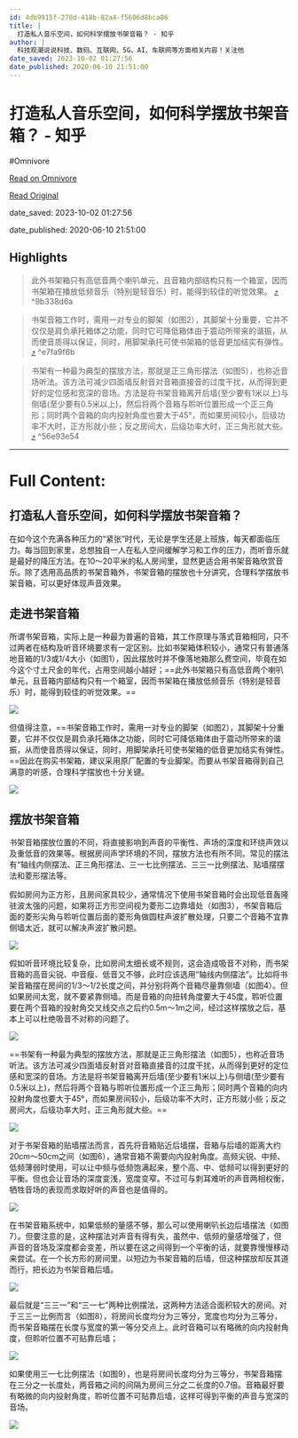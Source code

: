 ```yaml
---
id: 4db9915f-278d-418b-82a4-f5606d8bca86
title: |
  打造私人音乐空间，如何科学摆放书架音箱？ - 知乎
author: |
  科技观潮说说科技、数码、互联网、5G、AI、车联网等方面相关内容！​关注他
date_saved: 2023-10-02 01:27:56
date_published: 2020-06-10 21:51:00
---
```


# 打造私人音乐空间，如何科学摆放书架音箱？ - 知乎
#Omnivore

[Read on Omnivore](https://omnivore.app/me/-18aeedb7cf9)

[Read Original](https://zhuanlan.zhihu.com/p/147545017)

date_saved: 2023-10-02 01:27:56

date_published: 2020-06-10 21:51:00

## Highlights

> 此外书架箱只有高低音两个喇叭单元，且音箱内部结构只有一个箱室，因而书架箱在播放低频音乐（特别是轻音乐）时，能得到较佳的听觉效果。 [⤴️](https://omnivore.app/me/-18aeedb7cf9#9b338d6a-5533-4ff0-bdf9-ed8f3274aafc)  ^9b338d6a

> 书架音箱工作时，需用一对专业的脚架（如图2），其脚架十分重要，它并不仅仅是肩负承托箱体之功能，同时它可降低箱体由于震动所带来的谐振，从而使音质得以保证，同时，用脚架承托可使书架箱的低音更加结实有弹性。 [⤴️](https://omnivore.app/me/-18aeedb7cf9#e7fa9f6b-dd3a-4e2f-a82b-d069ee2e14de)  ^e7fa9f6b

> 书架有一种最为典型的摆放方法，那就是正三角形摆法（如图5），也称近音场听法。该方法可减少四面墙反射音对音箱直接音的过度干扰，从而得到更好的定位感和宽深的音场。方法是将书架音箱离开后墙(至少要有1米以上)与侧墙(至少要有0.5米以上)，然后将两个音箱与聆听位置形成一个正三角形；同时两个音箱的向内投射角度也要大于45°，而如果房间较小，后级功率不大时，正方形就小些；反之房间大，后级功率大时，正三角形就大些。 [⤴️](https://omnivore.app/me/-18aeedb7cf9#56e93e54-0ed2-4545-b37a-83e5d9e48d1d)  ^56e93e54


--- 

# Full Content: 

## 打造私人音乐空间，如何科学摆放书架音箱？

在如今这个充满各种压力的“紧张”时代，无论是学生还是上班族，每天都面临压力。每当回到家里，总想独自一人在私人空间缓解学习和工作的压力，而听音乐就是最好的降压方法。在10～20平米的私人房间里，显然更适合用书架音箱欣赏音乐。除了选用高品质的书架音箱外，书架音箱的摆放也十分讲究，合理科学摆放书架音箱，可以更好体现声音效果。

## **走进书架音箱**

所谓书架音箱，实际上是一种最为普遍的音箱，其工作原理与落式音箱相同，只不过两者在结构及听音环境要求有一定区别。比如书架箱体积较小，通常只有普通落地音箱的1/3或1/4大小（如图1），因此摆放时并不像落地箱那么费空间，毕竟在如今这个寸土尺金的年代，占用空间越小越好；==此外书架箱只有高低音两个喇叭单元，且音箱内部结构只有一个箱室，因而书架箱在播放低频音乐（特别是轻音乐）时，能得到较佳的听觉效果。==

![](https://proxy-prod.omnivore-image-cache.app/637x398,s2d7F2QaakCPZMZcBOAOf4XgKggCFihDz7jW0MoVvj3k/https://pic4.zhimg.com/v2-794b0504be46b8790f5bbcd68b1ea98b_b.jpg)

但值得注意，==书架音箱工作时，需用一对专业的脚架（如图2），其脚架十分重要，它并不仅仅是肩负承托箱体之功能，同时它可降低箱体由于震动所带来的谐振，从而使音质得以保证，同时，用脚架承托可使书架箱的低音更加结实有弹性。==因此在购买书架箱，建议采用原厂配置的专业脚架。而要从书架音箱得到自己满意的听感，合理科学摆放也十分关键。

![](https://proxy-prod.omnivore-image-cache.app/464x379,sC3djuLPZ-qHhffwacXSUxRO1RYe4Adzv3sQ3h1NtJ40/https://pic4.zhimg.com/v2-edc53d9db2f8f37eadf45c228ba7956f_b.jpg)

## **摆放书架音箱**

书架音箱摆放位置的不同，将直接影响到声音的平衡性、声场的深度和环绕声效以及重低音的效果等。根据房间声学环境的不同，摆放方法也有所不同。常见的摆法有“轴线内侧摆法、正三角形摆法、三一七比例摆法、三三一比例摆法、贴墙摆摆法和菱形摆法等。

假如房间为正方形，且房间家具较少，通常情况下使用书架音箱时会出现低音轰隆驻波太强的问题，如果将正方形空间视为菱形二边靠墙处（如图3），书架音箱后面的菱形尖角与聆听位置后面的菱形角做圆柱声波扩散处理，只要二个音箱不宜靠侧墙太近，就可以解决声波扩散问题。

![](https://proxy-prod.omnivore-image-cache.app/514x511,sHlfY9p_hWFNUd4o6SiTX0i-v7G7H92_fSGj8vLACIH8/https://pic2.zhimg.com/v2-0476dc7912a56f5ae114021e43315edd_b.jpg)

假如听音环境比较复杂，比如房间太细长或不规则，这会造成吸音不对称，而书架音箱的高音尖锐、中音瘦、低音又不够，此时应该选用“轴线内侧摆法”。比如将书架音箱摆在房间的1/3～1/2长度之间，并分别将两个音箱尽量靠侧墙（如图4）。但如果房间太宽，就不要紧靠侧墙。而是音箱的向扭转角度要大于45度，聆听位置要在两个音箱的投射角交叉线交点之后约0.5m～1m之间，经过这样摆放之后，基本上可以杜绝吸音不对称的问题了。

![](https://proxy-prod.omnivore-image-cache.app/254x478,sI2uDzX4wFD6u8noAJSvsfayNfylgSRFUDcLsTatWnuA/https://pic4.zhimg.com/v2-f91d9c739e9b82a978f5cfb4936c06b3_b.jpg)

==书架有一种最为典型的摆放方法，那就是正三角形摆法（如图5），也称近音场听法。该方法可减少四面墙反射音对音箱直接音的过度干扰，从而得到更好的定位感和宽深的音场。方法是将书架音箱离开后墙(至少要有1米以上)与侧墙(至少要有0.5米以上)，然后将两个音箱与聆听位置形成一个正三角形；同时两个音箱的向内投射角度也要大于45°，而如果房间较小，后级功率不大时，正方形就小些；反之房间大，后级功率大时，正三角形就大些。==

![](https://proxy-prod.omnivore-image-cache.app/456x538,sXXyByR7fwJFv4YsYIGPcJ-wSk3o5Ifgw47FsU0PCNgI/https://pic3.zhimg.com/v2-a04a8a51a3749b53310e6528c4fa73c6_b.jpg)

对于书架音箱的贴墙摆法而言，首先将音箱贴近后墙摆，音箱与后墙的距离大约20cm～50cm之间（如图6），通常音箱不需要向内投射角度。高频尖锐、中频、低频薄弱时使用，可以让中频与低频饱满起来，整个高、中、低频可以得到更好的平衡。但也会让音场的深度变浅，宽度变窄。不过可与刺耳难听的声音两相权衡，牺牲音场的表现而求取好听的声音也是值得的。

![](https://proxy-prod.omnivore-image-cache.app/376x502,skNEeN26MV3RsKq9PcPjNsRRH3FeuVAL_HbA1t2ZRRfo/https://pic4.zhimg.com/v2-5cac6acaae4cfb5892122d2ddd205f77_b.jpg)

在书架音箱系统中，如果低频的量感不够，那么可以使用喇叭长边后墙摆法（如图7）。但要注意的是，这种摆法对声音有得有失，虽然中、低频的量感增强了，但声音的音场及深度都会变差，所以要在这之间得到一个平衡的话，就要靠慢慢移动来尝试。在一个长方形的房间里，以短边为书架音箱的后墙，但这种摆放却反其道而行，把长边为书架音箱后墙。

![](https://proxy-prod.omnivore-image-cache.app/474x308,s-do8IAc777y1g4Qq85mEU2GecqWYqx76g0HzXx27jX8/https://pic2.zhimg.com/v2-2fb0ac97e706c05fde463f9aba99982d_b.jpg)

最后就是“三三一”和“三一七”两种比例摆法，这两种方法适合面积较大的房间。对于三三一比例而言（如图8），将房间长度均分为三等分，宽度也均分为三等分，而书架音箱摆在长度与宽度的第一等分交点上。此时音箱可以有略微的向内投射角度，但聆听位置不可贴靠后墙；

![](https://proxy-prod.omnivore-image-cache.app/454x541,sbSbLSGJec-ldYrxXDX5sw1vZgHb917-W8QiYLEcZTnM/https://pic4.zhimg.com/v2-d42f786a1208c5af07c26dd0ce82c0f7_b.jpg)

如果使用三一七比例摆法（如图9），也是将房间长度均分为三等分，书架音箱摆在三分之一长度处，两音箱之间的间隔为房间三分之二长度的0.7倍。音箱最好要有略微的向内投射角度，聆听位置不可贴靠后墙，这样可得到平衡的声音与宽深的音场。

![](https://proxy-prod.omnivore-image-cache.app/456x539,sDgm5pAEvTejRuW-uYoifyAQVd0Plus9YLdWW2hO9RZ8/https://pic4.zhimg.com/v2-8adcf96930df3b51818077b36320c84f_b.jpg)
